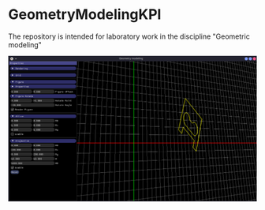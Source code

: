 # GeometryModelingKPI
The repository is intended for laboratory work in the discipline "Geometric modeling"
<div align="center">
  <p>
      <img src="screenshot/screenshot.png"/>
  </p>
</div>
